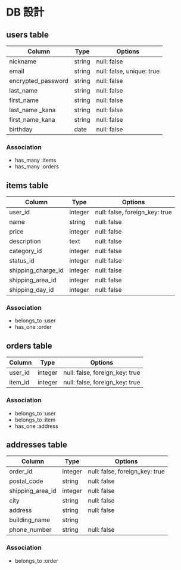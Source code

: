 # DB 設計

## users table

|Column             |Type   |Options                   |
|-------------------|-------|--------------------------|
|nickname           |string |null: false               |
|email              |string |null: false, unique: true |
|encrypted_password |string |null: false               |
|last_name          |string |null: false               |
|first_name         |string |null: false               |
|last_name _kana    |string |null: false               |
|first_name_kana    |string |null: false               |
|birthday           |date   |null: false               |

### Association

* has_many :items
* has_many :orders

## items table

|Column              |Type    |Options                        |
|--------------------|--------|-------------------------------|
|user_id             |integer |null: false, foreign_key: true |
|name                |string  |null: false                    |
|price               |integer |null: false                    |
|description         |text    |null: false                    |
|category_id         |integer |null: false                    |
|status_id           |integer |null: false                    |
|shipping_charge_id  |integer |null: false                    |
|shipping_area_id    |integer |null: false                    |
|shipping_day_id     |integer |null: false                    |

### Association

* belongs_to :user
* has_one :order

## orders table

|Column             |Type    |Options                        |
|-------------------|--------|-------------------------------|
|user_id            |integer |null: false, foreign_key: true |
|item_id            |integer |null: false, foreign_key: true |

### Association

* belongs_to :user
* belongs_to :item
* has_one :address

## addresses table

|Column             |Type    |Options                        |
|-------------------|--------|-------------------------------|
|order_id           |integer |null: false, foreign_key: true |
|postal_code        |string  |null: false                    |
|shipping_area_id   |integer |null: false                    |
|city               |string  |null: false                    |
|address            |string  |null: false                    |
|building_name      |string  |                               |
|phone_number       |string  |null: false                    |

### Association

* belongs_to :order